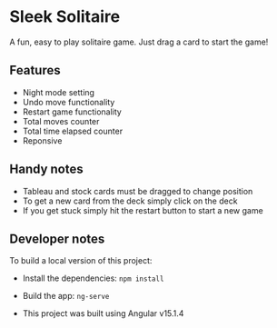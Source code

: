 # Sleek Solitaire

A fun, easy to play solitaire game. Just drag a card to start the game!

## Features
- Night mode setting
- Undo move functionality
- Restart game functionality
- Total moves counter
- Total time elapsed counter
- Reponsive

## Handy notes
- Tableau and stock cards must be dragged to change position
- To get a new card from the deck simply click on the deck
- If you get stuck simply hit the restart button to start a new game

## Developer notes
To build a local version of this project: 
- Install the dependencies: `npm install`
- Build the app: `ng-serve`


- This project was built using Angular v15.1.4

